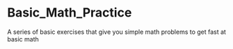# Basic_Math_Practice
A series of basic exercises that give you simple math problems to get fast at basic math
